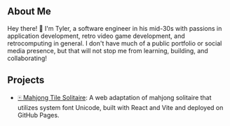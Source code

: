 ## About Me

Hey there! 👋 I'm Tyler, a software engineer in his mid-30s with passions in application development, retro video game development, and retrocomputing in general. I don't have much of a public portfolio or social media presence, but that will not stop me from learning, building, and collaborating!

## Projects

* [🀄 Mahjong Tile Solitaire](https://github.com/teaplz/UMTSolitaire): A web adaptation of mahjong solitaire that utilizes system font Unicode, built with React and Vite and deployed on GitHub Pages.
